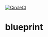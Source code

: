 [![CircleCI](https://circleci.com/gh/katsuhiko/blueprint.svg?style=svg)](https://circleci.com/gh/katsuhiko/blueprint)

# blueprint

